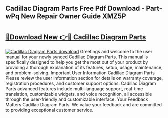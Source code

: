 ## Cadillac Diagram Parts Free Pdf Download - Part-wPq New Repair Owner Guide XMZ5P

# <h2><a href="http://dfnhfoi.blite.top/?on=Cadillac+Diagram+Parts">🔗Download New 👉🔴 Cadillac Diagram Parts</a></h2>

[![Cadillac Diagram Parts download](https://i.imgur.com/lujVjoI.png)](http://dfnhfoi.blite.top/?on=Cadillac+Diagram+Parts)
Greetings and welcome to the user manual for your newly synced Cadillac Diagram Parts. This manual is specifically designed to help you get the most out of your product by providing a thorough explanation of its features, setup, usage, maintenance, and problem-solving. Important User Information Cadillac Diagram Parts Please review the user information section for details on warranty coverage, registration procedures, and customer support options. Cadillac Diagram Parts advanced features include multi-language support, real-time translation, customizable widgets, and voice recognition, all accessible through the user-friendly and customizable interface. Your Feedback Matters Cadillac Diagram Parts. We value your feedback and are committed to providing exceptional customer service.
